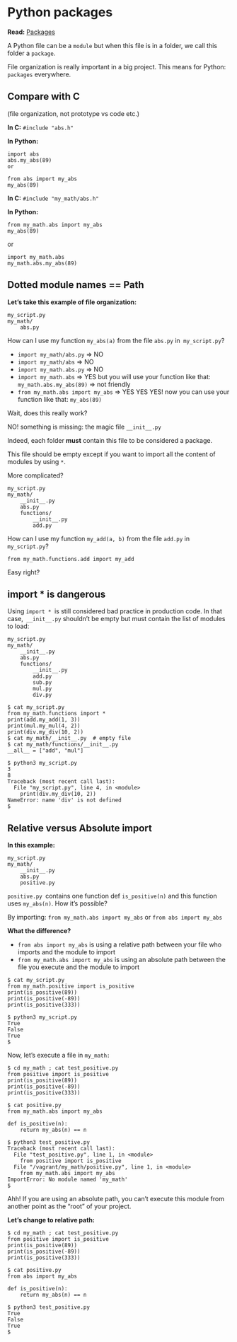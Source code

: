 Python packages
===============
**Read:** [Packages](https://docs.python.org/3.4/tutorial/modules.html#packages)

A Python file can be a `module` but when this file is in a folder, we call this folder a `package`.

File organization is really important in a big project. This means for Python: `packages` everywhere.

## Compare with C
(file organization, not prototype vs code etc.)

**In C:** `#include "abs.h"`

**In Python:**
```
import abs
abs.my_abs(89)
or
```
```
from abs import my_abs
my_abs(89)
```
**In C:** `#include "my_math/abs.h"`

**In Python:**
```
from my_math.abs import my_abs
my_abs(89)
```
or
```
import my_math.abs
my_math.abs.my_abs(89)
```
## Dotted module names == Path

**Let’s take this example of file organization:**
```
my_script.py
my_math/
    abs.py
```
How can I use my function `my_abs(a)` from the file `abs.py` in` my_script.py`?

-  `import my_math/abs.py` => NO
-  `import my_math/abs` => NO
-  `import my_math.abs.py` => NO
-  `import my_math.abs` => YES but you will use your function like that: `my_math.abs.my_abs(89)` => not friendly
-  `from my_math.abs import my_abs` => YES YES YES! now you can use your function like that: `my_abs(89)`

Wait, does this really work?

NO! something is missing: the magic file `__init__.py`

Indeed, each folder **must** contain this file to be considered a package.

This file should be empty except if you want to import all the content of modules by using `*`.

More complicated?
```
my_script.py
my_math/
    __init__.py
    abs.py
    functions/
        __init__.py
        add.py
```
How can I use my function `my_add(a, b)` from the file `add.py` in `my_script.py`?

``from my_math.functions.add import my_add``

Easy right?

## import * is dangerous
Using `import * `is still considered bad practice in production code. In that case,` __init__.py` shouldn’t be empty but must contain the list of modules to load:
```
my_script.py
my_math/
    __init__.py
    abs.py
    functions/
        __init__.py
        add.py
        sub.py
        mul.py
        div.py
```
```
$ cat my_script.py
from my_math.functions import *
print(add.my_add(1, 3))
print(mul.my_mul(4, 2))
print(div.my_div(10, 2))
$ cat my_math/__init__.py  # empty file
$ cat my_math/functions/__init__.py
__all__ = ["add", "mul"]

$ python3 my_script.py
3
8
Traceback (most recent call last):
  File "my_script.py", line 4, in <module>
    print(div.my_div(10, 2))
NameError: name 'div' is not defined
$
```
## Relative versus Absolute import
**In this example:**
```
my_script.py
my_math/
    __init__.py
    abs.py
    positive.py
```
`positive.py `contains one function def `is_positive(n)` and this function uses `my_abs(n)`. How it’s possible?

By importing: `from my_math.abs import my_abs` or `from abs import my_abs`

**What the difference?**
  * `from abs import my_abs` is using a relative path between your file who imports and the module to import
  * `from my_math.abs import my_abs` is using an absolute path between the file you execute and the module to import
```
$ cat my_script.py
from my_math.positive import is_positive
print(is_positive(89))
print(is_positive(-89))
print(is_positive(333))

$ python3 my_script.py
True
False
True
$
```
Now, let’s execute a file in `my_math:`
```
$ cd my_math ; cat test_positive.py
from positive import is_positive
print(is_positive(89))
print(is_positive(-89))
print(is_positive(333))

$ cat positive.py
from my_math.abs import my_abs

def is_positive(n):
    return my_abs(n) == n

$ python3 test_positive.py
Traceback (most recent call last):
  File "test_positive.py", line 1, in <module>
    from positive import is_positive
  File "/vagrant/my_math/positive.py", line 1, in <module>
    from my_math.abs import my_abs
ImportError: No module named 'my_math'
$
```
Ahh! If you are using an absolute path, you can’t execute this module from another point as the “root” of your project.

**Let’s change to relative path:**
```
$ cd my_math ; cat test_positive.py
from positive import is_positive
print(is_positive(89))
print(is_positive(-89))
print(is_positive(333))

$ cat positive.py
from abs import my_abs

def is_positive(n):
    return my_abs(n) == n

$ python3 test_positive.py
True
False
True
$
```

